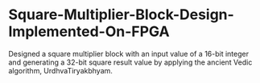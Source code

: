 # Square-Multiplier-Block-Design-Implemented-On-FPGA
Designed a square multiplier block with an input value of a 16-bit integer and generating a 32-bit square result value by applying the ancient Vedic algorithm, UrdhvaTiryakbhyam.
